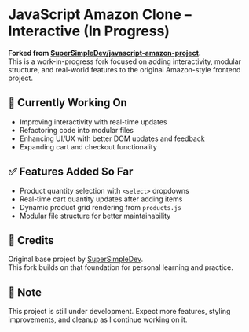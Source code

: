# JavaScript Amazon Clone – Interactive (In Progress)

**Forked from [SuperSimpleDev/javascript-amazon-project](https://github.com/SuperSimpleDev/javascript-amazon-project).**  
This is a work-in-progress fork focused on adding interactivity, modular structure, and real-world features to the original Amazon-style frontend project.

## 🔧 Currently Working On
- Improving interactivity with real-time updates
- Refactoring code into modular files
- Enhancing UI/UX with better DOM updates and feedback
- Expanding cart and checkout functionality

## ✅ Features Added So Far
- Product quantity selection with `<select>` dropdowns
- Real-time cart quantity updates after adding items
- Dynamic product grid rendering from `products.js`
- Modular file structure for better maintainability

## 🙏 Credits
Original base project by [SuperSimpleDev](https://github.com/SuperSimpleDev).  
This fork builds on that foundation for personal learning and practice.

## 🚧 Note
This project is still under development. Expect more features, styling improvements, and cleanup as I continue working on it.
